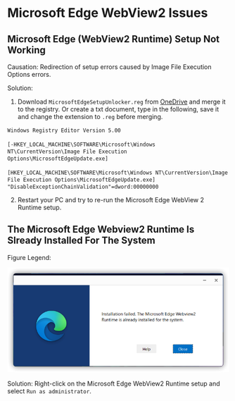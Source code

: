 # Microsoft Edge WebView2 Issues

## Microsoft Edge (WebView2 Runtime) Setup Not Working
Causation: Redirection of setup errors caused by Image File Execution Options errors.

Solution:

1. Download `MicrosoftEdgeSetupUnlocker.reg` from [OneDrive](https://gbcs6-my.sharepoint.com/:u:/g/personal/gucats_gbcs6_onmicrosoft_com/ESvGdSUKfTtIrKfkEmlC3AABkDVyQwf3nWYcbc5tC1NiUg?e=rkTobg) and merge it to the registry. Or create a txt document, type in the following, save it and change the extension to `.reg` before merging.

```Registry
Windows Registry Editor Version 5.00

[-HKEY_LOCAL_MACHINE\SOFTWARE\Microsoft\Windows NT\CurrentVersion\Image File Execution Options\MicrosoftEdgeUpdate.exe]

[HKEY_LOCAL_MACHINE\SOFTWARE\Microsoft\Windows NT\CurrentVersion\Image File Execution Options\MicrosoftEdgeUpdate.exe]
"DisableExceptionChainValidation"=dword:00000000
```

2. Restart your PC and try to re-run the Microsoft Edge WebView 2 Runtime setup.

## The Microsoft Edge Webview2 Runtime Is Slready Installed For The System
Figure Legend:

![](../assets/problem-solving/EdgeWebView2/already-installed.png)

Solution: Right-click on the Microsoft Edge WebView2 Runtime setup and select `Run as administrator`.